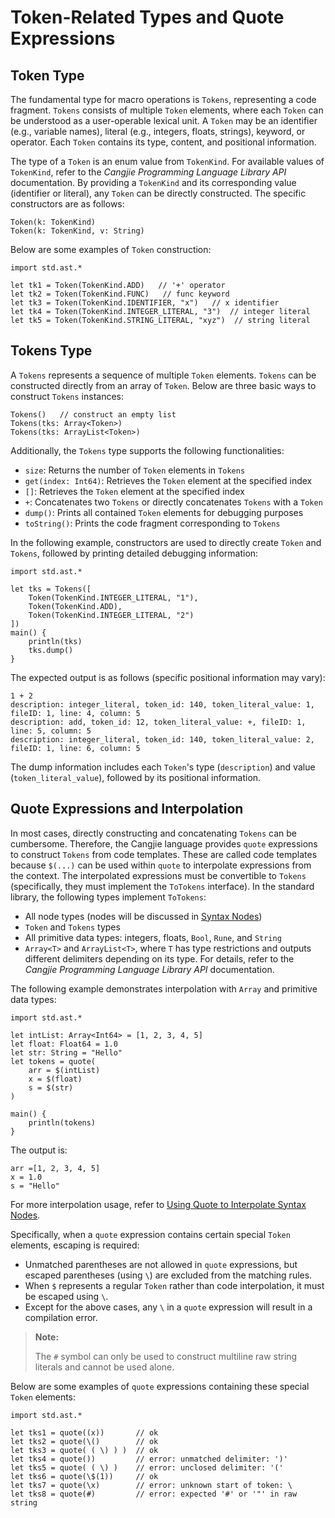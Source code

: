 # Token-Related Types and Quote Expressions

## Token Type

The fundamental type for macro operations is `Tokens`, representing a code fragment. `Tokens` consists of multiple `Token` elements, where each `Token` can be understood as a user-operable lexical unit. A `Token` may be an identifier (e.g., variable names), literal (e.g., integers, floats, strings), keyword, or operator. Each `Token` contains its type, content, and positional information.

The type of a `Token` is an enum value from `TokenKind`. For available values of `TokenKind`, refer to the *Cangjie Programming Language Library API* documentation. By providing a `TokenKind` and its corresponding value (identifier or literal), any `Token` can be directly constructed. The specific constructors are as follows:

```cangjie
Token(k: TokenKind)
Token(k: TokenKind, v: String)
```

Below are some examples of `Token` construction:

<!-- compile -->

```cangjie
import std.ast.*

let tk1 = Token(TokenKind.ADD)   // '+' operator
let tk2 = Token(TokenKind.FUNC)   // func keyword
let tk3 = Token(TokenKind.IDENTIFIER, "x")   // x identifier
let tk4 = Token(TokenKind.INTEGER_LITERAL, "3")  // integer literal
let tk5 = Token(TokenKind.STRING_LITERAL, "xyz")  // string literal
```

## Tokens Type

A `Tokens` represents a sequence of multiple `Token` elements. `Tokens` can be constructed directly from an array of `Token`. Below are three basic ways to construct `Tokens` instances:

```cangjie
Tokens()   // construct an empty list
Tokens(tks: Array<Token>)
Tokens(tks: ArrayList<Token>)
```

Additionally, the `Tokens` type supports the following functionalities:

- `size`: Returns the number of `Token` elements in `Tokens`
- `get(index: Int64)`: Retrieves the `Token` element at the specified index
- `[]`: Retrieves the `Token` element at the specified index
- `+`: Concatenates two `Tokens` or directly concatenates `Tokens` with a `Token`
- `dump()`: Prints all contained `Token` elements for debugging purposes
- `toString()`: Prints the code fragment corresponding to `Tokens`

In the following example, constructors are used to directly create `Token` and `Tokens`, followed by printing detailed debugging information:

<!-- run -->

```cangjie
import std.ast.*

let tks = Tokens([
    Token(TokenKind.INTEGER_LITERAL, "1"),
    Token(TokenKind.ADD),
    Token(TokenKind.INTEGER_LITERAL, "2")
])
main() {
    println(tks)
    tks.dump()
}
```

The expected output is as follows (specific positional information may vary):

```text
1 + 2
description: integer_literal, token_id: 140, token_literal_value: 1, fileID: 1, line: 4, column: 5
description: add, token_id: 12, token_literal_value: +, fileID: 1, line: 5, column: 5
description: integer_literal, token_id: 140, token_literal_value: 2, fileID: 1, line: 6, column: 5
```

The dump information includes each `Token`'s type (`description`) and value (`token_literal_value`), followed by its positional information.

## Quote Expressions and Interpolation

In most cases, directly constructing and concatenating `Tokens` can be cumbersome. Therefore, the Cangjie language provides `quote` expressions to construct `Tokens` from code templates. These are called code templates because `$(...)` can be used within `quote` to interpolate expressions from the context. The interpolated expressions must be convertible to `Tokens` (specifically, they must implement the `ToTokens` interface). In the standard library, the following types implement `ToTokens`:

- All node types (nodes will be discussed in [Syntax Nodes](./syntax_node.md))
- `Token` and `Tokens` types
- All primitive data types: integers, floats, `Bool`, `Rune`, and `String`
- `Array<T>` and `ArrayList<T>`, where `T` has type restrictions and outputs different delimiters depending on its type. For details, refer to the *Cangjie Programming Language Library API* documentation.

The following example demonstrates interpolation with `Array` and primitive data types:

<!-- verify -->

```cangjie
import std.ast.*

let intList: Array<Int64> = [1, 2, 3, 4, 5]
let float: Float64 = 1.0
let str: String = "Hello"
let tokens = quote(
    arr = $(intList)
    x = $(float)
    s = $(str)
)

main() {
    println(tokens)
}
```

The output is:

```text
arr =[1, 2, 3, 4, 5]
x = 1.0
s = "Hello"
```

For more interpolation usage, refer to [Using Quote to Interpolate Syntax Nodes](./syntax_node.md#using-quote-to-interpolate-syntax-nodes).

Specifically, when a `quote` expression contains certain special `Token` elements, escaping is required:

- Unmatched parentheses are not allowed in `quote` expressions, but escaped parentheses (using `\`) are excluded from the matching rules.
- When `$` represents a regular `Token` rather than code interpolation, it must be escaped using `\`.
- Except for the above cases, any `\` in a `quote` expression will result in a compilation error.

> **Note:**
>
> The `#` symbol can only be used to construct multiline raw string literals and cannot be used alone.

Below are some examples of `quote` expressions containing these special `Token` elements:

<!-- compile.error -->

```cangjie
import std.ast.*

let tks1 = quote((x))       // ok
let tks2 = quote(\()        // ok
let tks3 = quote( ( \) ) )  // ok
let tks4 = quote())         // error: unmatched delimiter: ')'
let tks5 = quote( ( \) )    // error: unclosed delimiter: '('
let tks6 = quote(\$(1))     // ok
let tks7 = quote(\x)        // error: unknown start of token: \
let tks8 = quote(#)         // error: expected '#' or '"' in raw string
```